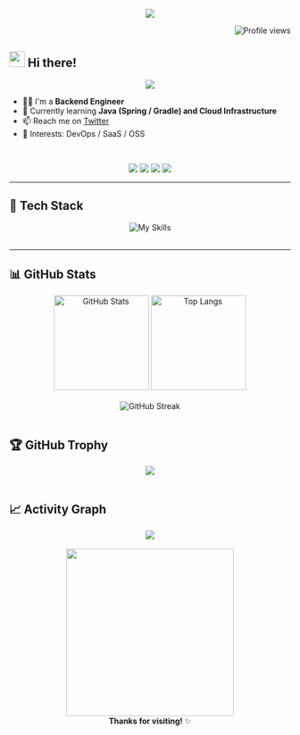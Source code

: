 <p align="center">
  <img src="https://capsule-render.vercel.app/api?text=Welcome%20to%20My%20Profile!&animation=fadeIn&type=waving&color=gradient&height=100"/>
</p>

<!-- GitHub訪問者カウンター -->
<div align="right">
  <img src="https://komarev.com/ghpvc/?username=kenty-25&style=flat-square&color=blue" alt="Profile views" />
</div>


<!-- 自己紹介 -->
## <img src="https://media.giphy.com/media/hvRJCLFzcasrR4ia7z/giphy.gif" width="28"> Hi there! 

<p align="center">
  <img src="https://readme-typing-svg.demolab.com?font=Fira+Code&pause=1000&color=00BFFF&width=435&lines=Hi+I'm+Kento+Murai+%F0%9F%9A%80;Backend+Engineer+%7C+Java+%7C+DevOps+Lover;Let's+build+something+great+together!" />
</p>

- 🧑‍💻 I'm a **Backend Engineer**  
- 🌱 Currently learning **Java (Spring / Gradle) and Cloud Infrastructure**
- 📫 Reach me on [Twitter](https://twitter.com/Kenty_PG)  
- 🧠 Interests: DevOps / SaaS / OSS
<br/>
<p align="center">
  <img src="https://img.shields.io/badge/Java-17-blue?style=flat-square&logo=java" />
  <img src="https://img.shields.io/badge/SpringBoot-2.7-green?style=flat-square&logo=spring" />
  <img src="https://img.shields.io/badge/Gradle-8.0-%2302303A?style=flat-square&logo=gradle" />
  <img src="https://img.shields.io/badge/AWS-Cloud-yellow?style=flat-square&logo=amazon-aws" />
</p>

---

<!-- 技術スタック -->
## 🚀 Tech Stack
<div align="center">
  <img src="https://skillicons.dev/icons?theme=dark&perline=10&i=html,css,js,ts,jquery,php,laravel,linux,mysql,postgres,nginx,nodejs,npm,java,spring,gradle,jenkins,figma,ai,git,docker,eclipse,idea,ubuntu,aws,vim,vscode,webstorm,wordpress,xd" alt="My Skills" />

</div>
<br/>

---

## 📊 GitHub Stats
<div align="center">

<!-- GitHub統計 -->
<img height="170" alt="GitHub Stats" src="https://github-readme-stats.vercel.app/api?username=kenty-25&theme=vue-dark&show_icons=true&count_private=true&hide_border=true" />

<!-- 使用言語 -->
<img height="170" alt="Top Langs" src="https://github-readme-stats.vercel.app/api/top-langs/?username=kenty-25&layout=compact&theme=vue-dark&hide_border=true" />

</div>
<br/>

<!-- GitHub Streak -->
<div align="center">
  <img alt="GitHub Streak" src="https://streak-stats.demolab.com?user=kenty-25&theme=vue-dark&hide_border=true" />
</div>
<br/>

<!-- トロフィー -->
## 🏆 GitHub Trophy
<div align="center">
  <img src="https://github-profile-trophy.vercel.app/?username=kenty-25&theme=onedark&column=7&margin-w=10&margin-h=15" />
</div>
<br/>

<!-- 活動グラフ -->
## 📈 Activity Graph
<div align="center">
  <img src="https://github-readme-activity-graph.vercel.app/graph?username=kenty-25&theme=vue-dark&hide_border=true" />
</div>
<br/>

<!-- 締め -->
<div align="center">
  <img src="https://media.giphy.com/media/L1R1tvI9svkIWwpVYr/giphy.gif" width="300" />
  <br/>
  <b>Thanks for visiting!</b> ✨
</div>
<!--
This repository is a ✨ _special_ ✨ repository because its `README.md` (this file) appears on your GitHub profile.

Here are some ideas to get you started:

- 🔭 I’m currently working on ...
- 🌱 I’m currently learning ...
- 👯 I’m looking to collaborate on ...
- 🤔 I’m looking for help with ...
- 💬 Ask me about ...
- 📫 How to reach me: ...
- 😄 Pronouns: ...
- ⚡ Fun fact: ...
-->



<!--
**kenty-25/kenty-25** is a ✨ _special_ ✨ repository because its `README.md` (this file) appears on your GitHub profile.

 status
<p align="center">
  <img src="https://github-readme-stats.vercel.app/api?username=kenty-25&show_icons=true&theme=radical" />
</p>


Here are some ideas to get you started:

- 🔭 I’m currently working on ...
- 🌱 I’m currently learning ...
- 👯 I’m looking to collaborate on ...
- 🤔 I’m looking for help with ...
- 💬 Ask me about ...
- 📫 How to reach me: ...
- 😄 Pronouns: ...
- ⚡ Fun fact: ...
-->
